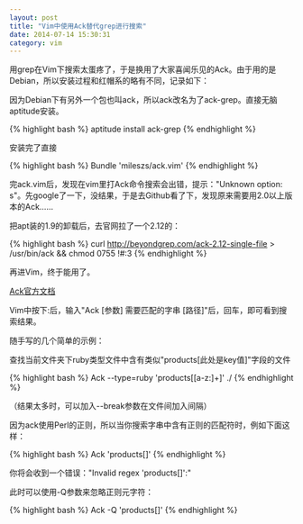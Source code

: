 ```yaml
---
layout: post
title: "Vim中使用Ack替代grep进行搜索"
date: 2014-07-14 15:30:31
category: vim
---
```


用grep在Vim下搜索太蛋疼了，于是换用了大家喜闻乐见的Ack。由于用的是Debian，所以安装过程和红帽系的略有不同，记录如下：

因为Debian下有另外一个包也叫ack，所以ack改名为了ack-grep。直接无脑aptitude安装。

{% highlight bash %}
aptitude install ack-grep
{% endhighlight %}

安装完了直接

{% highlight bash %}
Bundle 'mileszs/ack.vim'
{% endhighlight %}

完ack.vim后，发现在vim里打Ack命令搜索会出错，提示："Unknown option: s"。先google了一下，没结果，于是去Github看了下，发现原来需要用2.0以上版本的Ack……

把apt装的1.9的卸载后，去官网拉了一个2.12的：

{% highlight bash %}
curl http://beyondgrep.com/ack-2.12-single-file > /usr/bin/ack && chmod 0755 !#:3
{% endhighlight %}

再进Vim，终于能用了。

[Ack官方文档](http://beyondgrep.com/documentation/)

Vim中按下:后，输入"Ack [参数] 需要匹配的字串 [路径]"后，回车，即可看到搜索结果。

随手写的几个简单的示例：

查找当前文件夹下ruby类型文件中含有类似"products[此处是key值]"字段的文件

{% highlight bash %}
Ack --type=ruby 'products\[[a-z:]+\]' ./
{% endhighlight %}

（结果太多时，可以加入--break参数在文件间加入间隔）

因为ack使用Perl的正则，所以当你搜索字串中含有正则的匹配符时，例如下面这样：

{% highlight bash %}
Ack 'products[]'
{% endhighlight %}

你将会收到一个错误："Invalid regex 'products[]':"

此时可以使用-Q参数来忽略正则元字符：

{% highlight bash %}
Ack -Q 'products[]'
{% endhighlight %}
